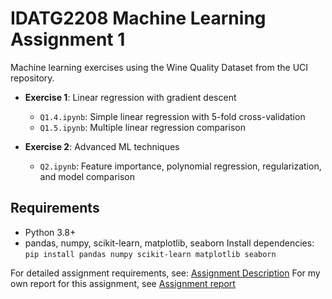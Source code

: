 # IDATG2208 Machine Learning Assignment 1

Machine learning exercises using the Wine Quality Dataset from the UCI repository.

- **Exercise 1**: Linear regression with gradient descent
  - `Q1.4.ipynb`: Simple linear regression with 5-fold cross-validation  
  - `Q1.5.ipynb`: Multiple linear regression comparison

- **Exercise 2**: Advanced ML techniques
  - `Q2.ipynb`: Feature importance, polynomial regression, regularization, and model comparison

## Requirements

- Python 3.8+
- pandas, numpy, scikit-learn, matplotlib, seaborn
 Install dependencies: `pip install pandas numpy scikit-learn matplotlib seaborn`

For detailed assignment requirements, see: [Assignment Description](idatg2208-assignmnet-1.pdf)
For my own report for this assignment, see [Assignment report](assignment-report.pdf)
